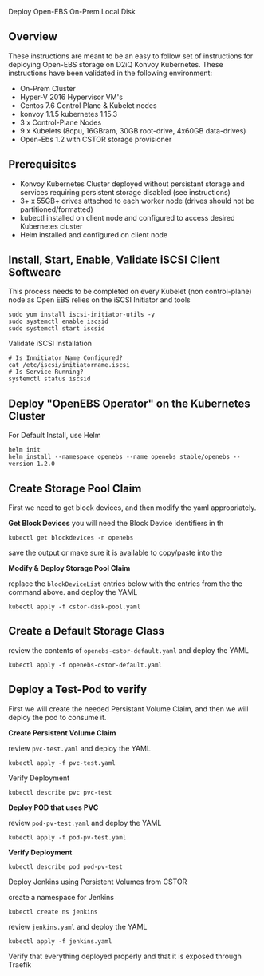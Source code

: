 Deploy Open-EBS On-Prem Local Disk

## Overview
These instructions are meant to be an easy to follow set of instructions for deploying Open-EBS storage on D2iQ Konvoy Kubernetes.  These instructions have been validated in the following environment:
* On-Prem Cluster
* Hyper-V 2016 Hypervisor VM's
* Centos 7.6 Control Plane & Kubelet nodes
* konvoy 1.1.5 kubernetes 1.15.3
* 3 x Control-Plane Nodes
* 9 x Kubelets (8cpu, 16GBram, 30GB root-drive, 4x60GB data-drives)
* Open-Ebs 1.2 with CSTOR storage provisioner


## Prerequisites
* Konvoy Kubernetes Cluster deployed without persistant storage and services requiring persistent storage disabled (see instructions)
* 3+ x 55GB+ drives attached to each worker node (drives should not be partitioned/formatted)
* kubectl installed on client node and configured to access desired Kubernetes cluster
* Helm installed and configured on client node


## Install, Start, Enable, Validate iSCSI Client Softweare
This process needs to be completed on every Kubelet (non control-plane) node as Open EBS relies on the iSCSI Initiator and tools
```
sudo yum install iscsi-initiator-utils -y
sudo systemctl enable iscsid
sudo systemctl start iscsid
```
Validate iSCSI Installation
```
# Is Innitiator Name Configured?
cat /etc/iscsi/initiatorname.iscsi
# Is Service Running?
systemctl status iscsid
```


## Deploy "OpenEBS Operator" on the Kubernetes Cluster

For Default Install, use Helm
```
helm init
helm install --namespace openebs --name openebs stable/openebs --version 1.2.0
```


## Create Storage Pool Claim
First we need to get block devices, and then modify the yaml appropriately.

**Get Block Devices**
you will need the Block Device identifiers in th

```
kubectl get blockdevices -n openebs
```
save the output or make sure it is available to copy/paste into the 

**Modify & Deploy Storage Pool Claim**

replace the `blockDeviceList` entries below with the entries from the the command above. and
deploy the YAML
```
kubectl apply -f cstor-disk-pool.yaml
```


## Create a Default Storage Class
review the contents of `openebs-cstor-default.yaml` and deploy the YAML
```
kubectl apply -f openebs-cstor-default.yaml
```


## Deploy a Test-Pod to verify
First we will create the needed Persistant Volume Claim, and then we will deploy the pod to consume it.

**Create Persistent Volume Claim**

review `pvc-test.yaml` and deploy the YAML
```
kubectl apply -f pvc-test.yaml
```

Verify Deployment

```
kubectl describe pvc pvc-test
```

**Deploy POD that uses PVC**

review `pod-pv-test.yaml` and deploy the YAML
```
kubectl apply -f pod-pv-test.yaml
```

**Verify Deployment**
```
kubectl describe pod pod-pv-test
```

Deploy Jenkins using Persistent Volumes from CSTOR

create a namespace for Jenkins
```
kubectl create ns jenkins
```
review `jenkins.yaml` and deploy the YAML
```
kubectl apply -f jenkins.yaml
```

Verify that everything deployed properly and that it is exposed through Traefik

